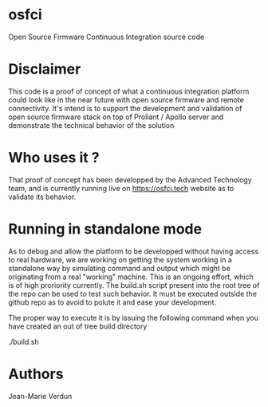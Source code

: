 # osfci
Open Source Firmware Continuous Integration source code

# Disclaimer

This code is a proof of concept of what a continuous integration platform could look like in the near future with open source firmware and remote connectivity. It's intend is to support the development and validation of open source firmware stack on top of Proliant / Apollo server and demonstrate the technical behavior of the solution

# Who uses it ?

That proof of concept has been developped by the Advanced Technology team, and is currently running live on https://osfci.tech website as to validate its behavior.

# Running in standalone mode

As to debug and allow the platform to be developped without having access to real hardware, we are working on getting the system working in a standalone way by simulating command and output which might be originating from a real "working" machine. This is an ongoing effort, which is of high proriority currently. The build.sh script present into the root tree of the repo can be used to test such behavior. It must be executed outside the github repo as to avoid to polute it and ease your development. 

The proper way to execute it is by issuing the following command when you have created an out of tree build directory

./build.sh <PATH to the OSFCI Tree>

# Authors

Jean-Marie Verdun

